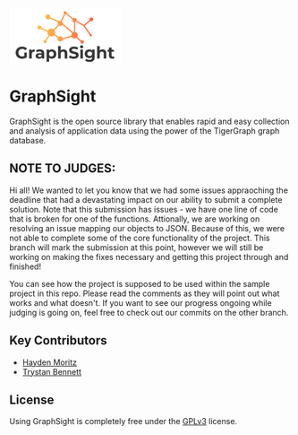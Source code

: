 ![GraphSight Logo](./GraphSight.Core/public/graph-sight-slim-logo.png)

# GraphSight

GraphSight is the open source library that enables rapid and easy collection and analysis of application data using the power of the TigerGraph graph database.

## NOTE TO JUDGES: 

Hi all! We wanted to let you know that we had some issues appraoching the deadline that had a devastating impact on our ability to submit a complete solution. Note that this submission has issues - we have one line of code that is broken for one of the functions. Attionally, we are working on resolving an issue mapping our objects to JSON. Because of this, we were not able to complete some of the core functionality of the project. This branch will mark the submission at this point, however we will still be working on making the fixes necessary and getting this project through and finished! 

You can see how the project is supposed to be used within the sample project in this repo. Please read the comments as they will point out what works and what doesn't. 
If you want to see our progress ongoing while judging is going on, feel free to check out our commits on the other branch. 


## Key Contributors

- [Hayden Moritz](https://github.com/MoritzHayden)
- [Trystan Bennett](https://github.com/tbenne10)

## License

Using GraphSight is completely free under the [GPLv3](https://www.gnu.org/licenses/quick-guide-gplv3.html) license.
